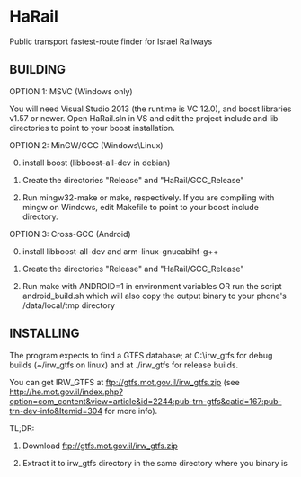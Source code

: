 HaRail
======

Public transport fastest-route finder for Israel Railways

BUILDING
--------------

OPTION 1: MSVC (Windows only)

You will need Visual Studio 2013 (the runtime is VC 12.0), and boost libraries v1.57 or newer. Open HaRail.sln in VS and edit the project include and lib directories to point to your boost installation.

OPTION 2: MinGW/GCC (Windows\Linux)

0. install boost (libboost-all-dev in debian)

1. Create the directories "Release" and "HaRail/GCC_Release"

2. Run mingw32-make or make, respectively. If you are compiling with mingw on Windows, edit Makefile to point to your boost include directory.

OPTION 3: Cross-GCC (Android)

0. install libboost-all-dev and arm-linux-gnueabihf-g++

1. Create the directories "Release" and "HaRail/GCC_Release"

2. Run make with ANDROID=1 in environment variables OR run the script android_build.sh which will also copy the output binary to your phone's /data/local/tmp directory

INSTALLING
--------------

The program expects to find a GTFS database; at C:\irw_gtfs for debug builds (~/irw_gtfs on linux) and at ./irw_gtfs for release builds.

You can get IRW_GTFS at ftp://gtfs.mot.gov.il/irw_gtfs.zip (see http://he.mot.gov.il/index.php?option=com_content&view=article&id=2244:pub-trn-gtfs&catid=167:pub-trn-dev-info&Itemid=304 for more info).

TL;DR:

1. Download ftp://gtfs.mot.gov.il/irw_gtfs.zip

2. Extract it to irw_gtfs directory in the same directory where you binary is
